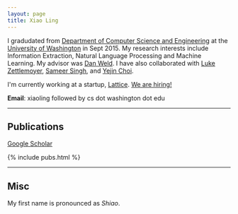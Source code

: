 ```yaml
---
layout: page
title: Xiao Ling
---
```


I gradudated from [Department of Computer Science and Engineering](http://cs.uw.edu) at the [University of Washington](http://uw.edu) in Sept 2015. My research interests include Information Extraction, Natural Language Processing and Machine Learning. My advisor was [Dan Weld](http://homes.cs.washington.edu/~weld). I have also collaborated with [Luke Zettlemoyer](http://homes.cs.washington.edu/~lsz), [Sameer Singh](http://homes.cs.washington.edu/~sameer), and [Yejin Choi]((http://homes.cs.washington.edu/~yejin)). 

I'm currently working at a startup, [Lattice](https://lattice.io). [We are hiring!](https://jobs.lever.co/lattice)

**Email**: xiaoling followed by cs dot washington dot edu

---

## Publications 
[Google Scholar](http://scholar.google.com/citations?user=szx56EQAAAAJ)


{% include pubs.html %}

<!--
	{% assign group = 'publication' %}
  {% assign pages_list = site.posts %}
<ul class="posts">
  {% for post in site.posts %}
    <li><span>{{ post.date | date_to_string }}</span> &raquo; <a href="{{ BASE_PATH }}{{ post.url }}">{{ post.title }}</a></li>
  {% endfor %}
</ul>
<div markdown="1">  

</div>
-->
---

## Misc

My first name is pronounced as _Shiao_.

